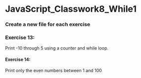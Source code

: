 # JavaScript_Classwork8_While1
### Create a new file for each exercise

### Exercise 13:
Print -10 through 5 using a counter and while loop.

#### Exercise 14:
Print only the even numbers between 1 and 100
